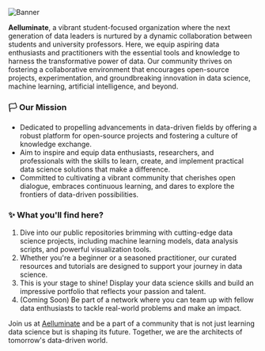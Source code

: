 ![Banner](https://i.imgur.com/ZKRPK7y.png)

  
**Aelluminate**, a vibrant student-focused organization where the next generation of data leaders is nurtured by a dynamic collaboration between students and university professors. Here, we equip aspiring data enthusiasts and practitioners with the essential tools and knowledge to harness the transformative power of data. Our community thrives on fostering a collaborative environment that encourages open-source projects, experimentation, and groundbreaking innovation in data science, machine learning, artificial intelligence, and beyond.


### 🏳️ Our Mission

- Dedicated to propelling advancements in data-driven fields by offering a robust platform for open-source projects and fostering a culture of knowledge exchange.
- Aim to inspire and equip data enthusiasts, researchers, and professionals with the skills to learn, create, and implement practical data science solutions that make a difference.
- Committed to cultivating a vibrant community that cherishes open dialogue, embraces continuous learning, and dares to explore the frontiers of data-driven possibilities.

### ✨ What you'll find here?

1. Dive into our public repositories brimming with cutting-edge data science projects, including machine learning models, data analysis scripts, and powerful visualization tools.
2. Whether you're a beginner or a seasoned practitioner, our curated resources and tutorials are designed to support your journey in data science.
3. This is your stage to shine! Display your data science skills and build an impressive portfolio that reflects your passion and talent.
4. (Coming Soon) Be part of a network where you can team up with fellow data enthusiasts to tackle real-world problems and make an impact.

Join us at [Aelluminate](https://github.com/aelluminate) and be a part of a community that is not just learning data science but is shaping its future. Together, we are the architects of tomorrow's data-driven world.
